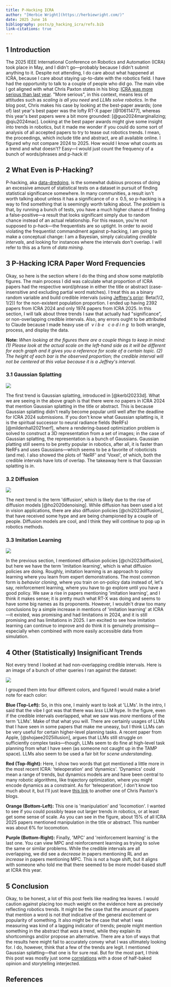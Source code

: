 ```yaml
---
title: P-Hacking ICRA
author: "[Herbie Wright](https://herbiewright.com/)"
date: 2025 June 16
bibliography: posts/p_hacking_icra/refs.bib
link-citations: true
---
```


## 1 Introduction

The 2025 IEEE International Conference on Robotics and Automation (ICRA) took place in May, and I didn't go—probably because I didn't submit anything to it. Despite not attending, I do care about what happened at ICRA, because I care about staying up-to-date with the robotics field. I have had the opportunity to talk to a couple of people who did go. The main vibe I got aligned with what Chris Paxton states in his blog: [ICRA was more serious than last year](https://itcanthink.substack.com/p/icra-2025-was-bigger-and-more-serious). "More serious", in this context, means less of attitudes such as *scaling is all you need* and *LLMs solve robotics*. In the blog post, Chris makes his case by looking at the best-paper awards; (one of) last year's best paper was the lofty RT-X paper [@10611477], whereas this year's best papers were a bit more grounded: [@guo2024marginalizing; @qiu2024mac]. Looking at the best paper awards might give some insight into trends in robotics, but it made me wonder if you could do some sort of analysis of all accepted papers to try to tease out robotics trends. I mean, the proceedings, which include title and abstract, are all available online. I figured why not compare 2024 to 2025. How would I know what counts as a trend and what doesn't? Easy—I would just count the frequency of a bunch of words/phrases and p-hack it!

## 2 What Even is P-Hacking?

P-hacking, aka [data-dredging](https://en.wikipedia.org/wiki/Data_dredging), is the somewhat dubious process of doing an excessive amount of statistical tests on a dataset in pursuit of finding statistical significance somewhere. In many communities, a result isn't worth talking about unless it has a significance of $\alpha \leq 0.5$, so p-hacking is a way to find something that is seemingly worth talking about. The problem is that, by running a bunch of tests, you have a much higher chance of finding a false-positive—a result that looks significant simply due to random chance instead of an actual relationship. For this reason, you're not supposed to p-hack—the frequentists are so uptight. In order to avoid violating the frequentist commandment against p-hacking, I am going to make a conceptual change: I am a Bayesian, simply calculating *credible intervals*, and looking for instances where the intervals don't overlap. I will refer to this as a form of *data mining*.  

## 3 P-Hacking ICRA Paper Word Frequencies

Okay, so here is the section where I do the thing and show some matplotlib figures. The main process I did was calculate what proportion of ICRA papers had the respective word/phrase in either the title or abstract (case-insensitive and excluding partial word matches). I treat this as a binary random variable and build credible intervals (using [Jeffrey's prior](https://en.wikipedia.org/wiki/Binomial_proportion_confidence_interval#Jeffreys_interval): $\text{Beta}(1/2, 1/2)$) for the non-existent population proportion. I ended up having 2392 papers from ICRA 2024 and only 1974 papers from ICRA 2025. In this section, I will talk about three trends I saw that actually had "significance", or non-overlapping credible intervals. Also, any errors ought to be attributed to Claude because I made heavy use of&nbsp; *v i b e&nbsp;&nbsp; c o d i n g* &nbsp;to both wrangle, process, and display the data.

**Note:** *When looking at the figures there are a couple things to keep in mind: (1) Please look at the actual scale on the left-hand side as it will be different for each graph and it gives you a reference for scale of a certain topic. (2) The height of each bar is the observed proportion; the credible interval will not be centered at this value because it is a Jeffrey's interval.*

### 3.1 Gaussian Splatting

![](./splat_nerf_voxel.png)

The first trend is Gaussian splatting, introduced in [@kerbl20233d]. What we are seeing in the above graph is that there were *no* papers in ICRA 2024 that mention Gaussian splatting in the title or abstract. This is because Gaussian splatting didn't really become popular until well after the deadline for ICRA 2024 submissions. If you don't know what Gaussian splatting is, it is the spiritual successor to neural radiance fields (NeRFs) [@mildenhall2021nerf], where a rendering-based optimization problem is solved to construct a 3D representation from a set of images; in the case of Gaussian splatting, the representation is a bunch of Gaussians. Gaussian platting still seems to be pretty popular in robotics, after all, it is faster than NeRFs and uses Gaussians—which seems to be a favorite of roboticists (and me). I also showed the plots of 'NeRF' and 'Voxel', of which, both the credible intervals have lots of overlap. The takeaway here is that Gaussian splatting is *in*.

### 3.2 Diffusion

![](./diffusion.png)

The next trend is the term 'diffusion', which is likely due to the rise of diffusion models [@ho2020denoising]. While diffusion has been used a lot in vision applications, there are also diffusion policies [@chi2023diffusion], that have received some hype and are being championed by a couple of people. Diffusion models are cool, and I think they will continue to pop up in robotics methods.

### 3.3 Imitation Learning

![](./imitation_learning.png)

In the previous section, I mentioned diffusion policies [@chi2023diffusion], but here we have the term 'imitation learning', which is what diffusion policies are doing. Roughly, imitation learning is an approach to policy learning where you learn from expert demonstrations. The most common form is *behavior cloning*, where you train on on-policy data instead of, let's say, reinforcement learning, where you have to go explore until you have a good policy. We saw a rise in papers mentioning 'imitation learning', and I think it makes sense; it is pretty much what RT-X was doing and seems to have some big names as its proponents. However, I wouldn't draw too many conclusions by a simple increase in mentions of 'imitation learning' at ICRA—it existed, was promising and had limitations in 2024, and it is still promising and has limitations in 2025. I am excited to see how imitation learning can continue to improve and do think it is genuinely promising—especially when combined with more easily accessible data from simulation.

## 4 Other (Statistically) Insignificant Trends

Not every trend I looked at had non-overlapping credible intervals. Here is an image of a bunch of other queries I ran against the dataset:

![](insignificant.png)

I grouped them into four different colors, and figured I would make a brief note for each color:

**Blue (Top-Left):** So, in this one, I mainly want to look at 'LLMs'. In the intro, I said that the vibe I got was that there was *less* LLM hype. In the figure, even if the credible intervals overlapped, what we saw was *more* mentions of the term 'LLMs'. Make of that what you will. There are certainly usages of LLMs that I have seen in some papers that make me uneasy, but I think LLMs can be very useful for certain higher-level planning tasks. A recent paper from Apple, [@shojaee2025illusion], argues that LLMs still struggle on sufficiently complex tasks—though, LLMs seem to do fine at high-level task planning from what I have seen (as someone not caught up in the TAMP space). LLMs also seem to be used a fair bit for *scene understanding*.

**Red (Top-Right):** Here, I show two words that got mentioned a little more in the most recent ICRA: 'teleoperation' and 'dynamics'. 'Dynamics' could mean a range of trends, but dynamics models are and have been central to many robotic algorithms, like trajectory optimization, where you might encode dynamics as a constraint. As for 'teleoperation', I don't know too much about it, but I'll just leave [this link](https://itcanthink.substack.com/p/remote-robotic-teleoperation) to another one of Chris Paxton's blogs.

**Orange (Bottom-Left):** This one is 'manipulation' and 'locomotion'. I wanted to see if you could possibly tease out larger trends in robotics, or at least get some sense of scale. As you can see in the figure, about 15% of all ICRA 2025 papers mentioned manipulation in the title or abstract. This number was about 6% for locomotion.

**Purple (Bottom-Right):** Finally, 'MPC' and 'reinforcement learning' is the last one. You can view MPC and reinforcement learning as trying to solve the same or similar problems. While the credible intervals are all overlapping, we did see a *decrease* in papers mentioning RL and an *increase* in papers mentioning MPC. This is not a huge shift, but it aligns with someone who told me that there seemed to be more model-based stuff at ICRA this year. 

## 5 Conclusion

Okay, to be honest, a lot of this post feels like reading tea leaves. I would caution against placing too much weight on the evidence here as precisely reflecting robotics trends. It might be the case that the amount of papers that mention a word is not *that* indicative of the general excitement or popularity of something. It also might be the case that what I was measuring was kind of a lagging indicator of trends; people might mention something in the abstract that *was* a trend, while they explain its shortcomings and/or propose an alternative. There are a ton of ways that the results here might fail to accurately convey what I was ultimately looking for. I do, however, think that a few of the trends are legit. I mentioned Gaussian splatting—that one is for sure real. But for the most part, I think this post was mostly just some [correlations](https://www.argmin.net/p/correlation-is-all-we-have) with a dose of half-baked opinion and storytelling interjected.
<!-- don't draw too many conclusions. I do think there is some validity to some of the trends. Maybe mentions are a lagging indicator of trends -->

## References

